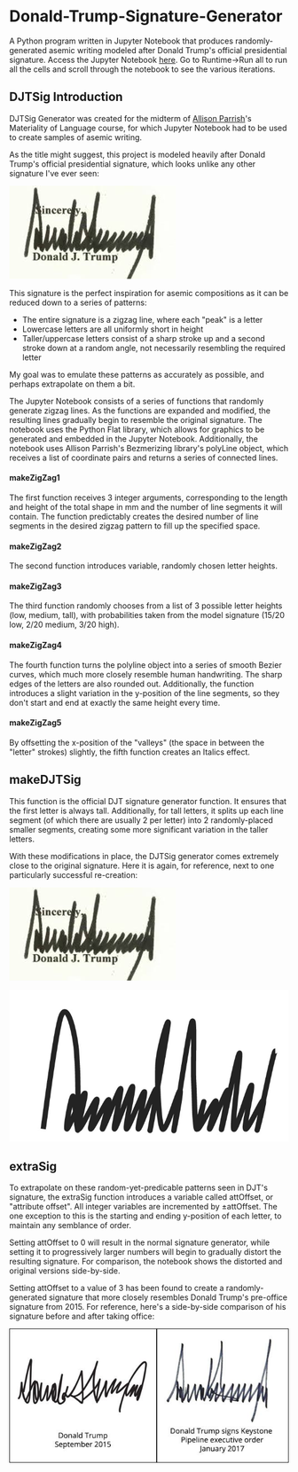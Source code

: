 # Donald-Trump-Signature-Generator

A Python program written in Jupyter Notebook that produces randomly-generated asemic writing modeled after Donald Trump's official presidential signature. Access the Jupyter Notebook [here](https://colab.research.google.com/drive/11KM2JbkzJXKvv3h4X4BxGzJyqZeg3zX6). Go to Runtime->Run all to run all the cells and scroll through the notebook to see the various iterations.

## DJTSig Introduction

DJTSig Generator was created for the midterm of [Allison Parrish](https://www.decontextualize.com/)'s  Materiality of Language course, for which Jupyter Notebook had to be used to create samples of asemic writing.

As the title might suggest, this project is modeled heavily after Donald Trump's official presidential signature, which looks unlike any other signature I've ever seen:

![Donald Trump's official presidential signature, preceeded by the word "Sincerely," and proceeded by the name "Donald J. Trump" in print](https://github.com/yonatanrozin/Donald-Trump-Signature-Generator/blob/main/Images/DJTSig_official.jpeg)

This signature is the perfect inspiration for asemic compositions as it can be reduced down to a series of patterns:
- The entire signature is a zigzag line, where each "peak" is a letter
- Lowercase letters are all uniformly short in height
- Taller/uppercase letters consist of a sharp stroke up and a second stroke down at a random angle, not necessarily resembling the required letter

My goal was to emulate these patterns as accurately as possible, and perhaps extrapolate on them a bit.

The Jupyter Notebook consists of a series of functions that randomly generate zigzag lines. As the functions are expanded and modified, the resulting lines gradually begin to resemble the original signature. The notebook uses the Python Flat library, which allows for graphics to be generated and embedded in the Jupyter Notebook. Additionally, the notebook uses Allison Parrish's Bezmerizing library's polyLine object, which receives a list of coordinate pairs and returns a series of connected lines.

#### makeZigZag1

The first function receives 3 integer arguments, corresponding to the length and height of the total shape in mm and the number of line segments it will contain. The function predictably creates the desired number of line segments in the desired zigzag pattern to fill up the specified space.

#### makeZigZag2

The second function introduces variable, randomly chosen letter heights.

#### makeZigZag3

The third function randomly chooses from a list of 3 possible letter heights (low, medium, tall), with probabilities taken from the model signature (15/20 low, 2/20 medium, 3/20 high).

#### makeZigZag4

The fourth function turns the polyline object into a series of smooth Bezier curves, which much more closely resemble human handwriting. The sharp edges of the letters are also rounded out. Additionally, the function introduces a slight variation in the y-position of the line segments, so they don't start and end at exactly the same height every time.

#### makeZigZag5

By offsetting the x-position of the "valleys" (the space in between the "letter" strokes) slightly, the fifth function creates an Italics effect.

## makeDJTSig

This function is the official DJT signature generator function. It ensures that the first letter is always tall. Additionally, for tall letters, it splits up each line segment (of which there are usually 2 per letter) into 2 randomly-placed smaller segments, creating some more significant variation in the taller letters.

With these modifications in place, the DJTSig generator comes extremely close to the original signature. Here it is again, for reference, next to one particularly successful re-creation:

![Donald Trump's official presidential signature, preceeded by the word "Sincerely," and proceeded by the name "Donald J. Trump" in print](https://github.com/yonatanrozin/Donald-Trump-Signature-Generator/blob/main/Images/DJTSig_official.jpeg)

![A randomly-generated asemic line, made to resemble Donald Trump's official signature](https://github.com/yonatanrozin/Donald-Trump-Signature-Generator/blob/main/Images/DJTSig_close.jpeg)

## extraSig

To extrapolate on these random-yet-predicable patterns seen in DJT's signature, the extraSig function introduces a variable called attOffset, or "attribute offset". All integer variables are incremented by ±attOffset. The one exception to this is the starting and ending y-position of each letter, to maintain any semblance of order.

Setting attOffset to 0 will result in the normal signature generator, while setting it to progressively larger numbers will begin to gradually distort the resulting signature. For comparison, the notebook shows the distorted and original versions side-by-side.

Setting attOffset to a value of 3 has been found to create a randomly-generated signature that more closely resembles Donald Trump's pre-office signature from 2015. For reference, here's a side-by-side comparison of his signature before and after taking office:

![A side-by-side comparison of 2 of Donald Trump's signatures. The first, on the left, is more distorted than his current version, and the words "Donald Trump, September 2015" are printed underneath. The second, on the right, resembles his official signature, and the words "Donald Trump signs Keystone Pipeline executive order January 2017" are written underneath.](https://github.com/yonatanrozin/Donald-Trump-Signature-Generator/blob/main/Images/DJTSig_Chronology.jpeg)
